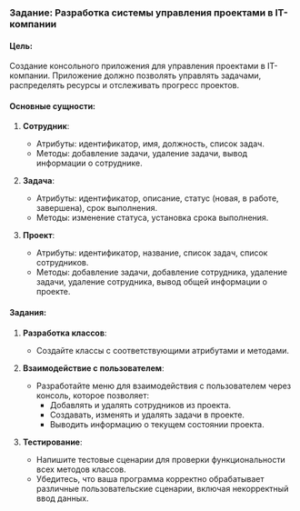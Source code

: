 ### Задание: Разработка системы управления проектами в IT-компании

#### Цель:
Создание консольного приложения для управления проектами в IT-компании. Приложение должно позволять управлять задачами, распределять ресурсы и отслеживать прогресс проектов.

#### Основные сущности:
1. **Сотрудник**:
   - Атрибуты: идентификатор, имя, должность, список задач.
   - Методы: добавление задачи, удаление задачи, вывод информации о сотруднике.

2. **Задача**:
   - Атрибуты: идентификатор, описание, статус (новая, в работе, завершена), срок выполнения.
   - Методы: изменение статуса, установка срока выполнения.

3. **Проект**:
   - Атрибуты: идентификатор, название, список задач, список сотрудников.
   - Методы: добавление задачи, добавление сотрудника, удаление задачи, удаление сотрудника, вывод общей информации о проекте.

#### Задания:
1. **Разработка классов**:
   - Создайте классы с соответствующими атрибутами и методами.

2. **Взаимодействие с пользователем**:
   - Разработайте меню для взаимодействия с пользователем через консоль, которое позволяет:
      - Добавлять и удалять сотрудников из проекта.
      - Создавать, изменять и удалять задачи в проекте.
      - Выводить информацию о текущем состоянии проекта.

3. **Тестирование**:
   - Напишите тестовые сценарии для проверки функциональности всех методов классов.
   - Убедитесь, что ваша программа корректно обрабатывает различные пользовательские сценарии, включая некорректный ввод данных.
